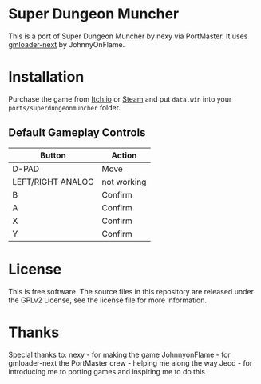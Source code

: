 # Super Dungeon Muncher
This is a port of Super Dungeon Muncher by nexy via PortMaster. It uses [gmloader-next](https://github.com/JohnnyonFlame/gmloader-next) by JohnnyOnFlame.

# Installation
Purchase the game from [Itch.io](https://n-nexy.itch.io/super-dungeon-muncher) or [Steam](https://store.steampowered.com/app/3095800/SUPER_Dungeon_Muncher) and put `data.win` into your `ports/superdungeonmuncher` folder.

## Default Gameplay Controls
| Button | Action |
|--|--|
|D-PAD|Move|
|LEFT/RIGHT ANALOG|not working|
|B|Confirm|
|A|Confirm|
|X|Confirm|
|Y|Confirm|

# License
This is free software. The source files in this repository are released under the GPLv2 License, see the license file for more information.

# Thanks
Special thanks to:
nexy - for making the game
JohnnyonFlame - for gmloader-next
the PortMaster crew - helping me along the way
Jeod - for introducing me to porting games and inspiring me to do this
